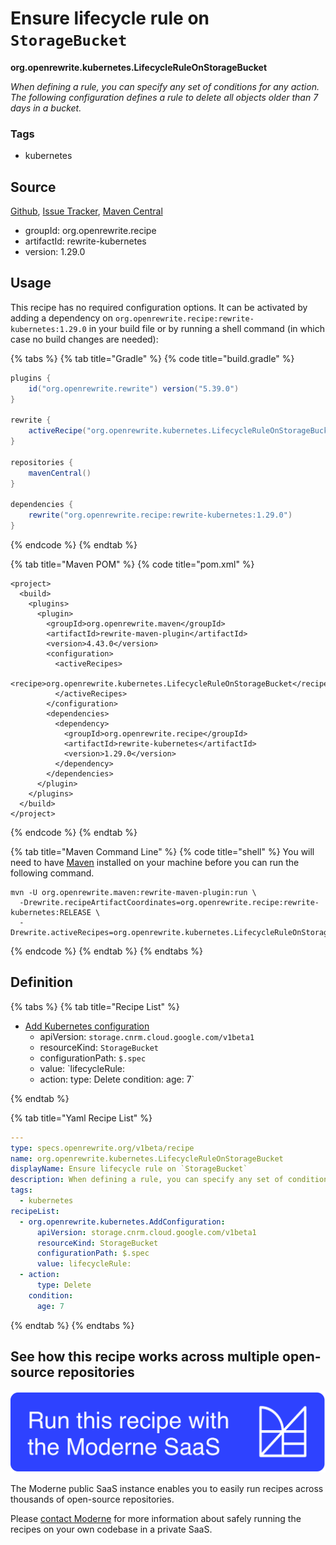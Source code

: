 # Ensure lifecycle rule on `StorageBucket`

**org.openrewrite.kubernetes.LifecycleRuleOnStorageBucket**

_When defining a rule, you can specify any set of conditions for any action. The following configuration defines a rule to delete all objects older than 7 days in a bucket._

### Tags

* kubernetes

## Source

[Github](https://github.com/openrewrite/rewrite-kubernetes/blob/main/src/main/resources/META-INF/rewrite/kubernetes.yml), [Issue Tracker](https://github.com/openrewrite/rewrite-kubernetes/issues), [Maven Central](https://central.sonatype.com/artifact/org.openrewrite.recipe/rewrite-kubernetes/1.29.0/jar)

* groupId: org.openrewrite.recipe
* artifactId: rewrite-kubernetes
* version: 1.29.0


## Usage

This recipe has no required configuration options. It can be activated by adding a dependency on `org.openrewrite.recipe:rewrite-kubernetes:1.29.0` in your build file or by running a shell command (in which case no build changes are needed): 

{% tabs %}
{% tab title="Gradle" %}
{% code title="build.gradle" %}
```groovy
plugins {
    id("org.openrewrite.rewrite") version("5.39.0")
}

rewrite {
    activeRecipe("org.openrewrite.kubernetes.LifecycleRuleOnStorageBucket")
}

repositories {
    mavenCentral()
}

dependencies {
    rewrite("org.openrewrite.recipe:rewrite-kubernetes:1.29.0")
}
```
{% endcode %}
{% endtab %}

{% tab title="Maven POM" %}
{% code title="pom.xml" %}
```markup
<project>
  <build>
    <plugins>
      <plugin>
        <groupId>org.openrewrite.maven</groupId>
        <artifactId>rewrite-maven-plugin</artifactId>
        <version>4.43.0</version>
        <configuration>
          <activeRecipes>
            <recipe>org.openrewrite.kubernetes.LifecycleRuleOnStorageBucket</recipe>
          </activeRecipes>
        </configuration>
        <dependencies>
          <dependency>
            <groupId>org.openrewrite.recipe</groupId>
            <artifactId>rewrite-kubernetes</artifactId>
            <version>1.29.0</version>
          </dependency>
        </dependencies>
      </plugin>
    </plugins>
  </build>
</project>
```
{% endcode %}
{% endtab %}

{% tab title="Maven Command Line" %}
{% code title="shell" %}
You will need to have [Maven](https://maven.apache.org/download.cgi) installed on your machine before you can run the following command.

```shell
mvn -U org.openrewrite.maven:rewrite-maven-plugin:run \
  -Drewrite.recipeArtifactCoordinates=org.openrewrite.recipe:rewrite-kubernetes:RELEASE \
  -Drewrite.activeRecipes=org.openrewrite.kubernetes.LifecycleRuleOnStorageBucket
```
{% endcode %}
{% endtab %}
{% endtabs %}


## Definition

{% tabs %}
{% tab title="Recipe List" %}
* [Add Kubernetes configuration](../kubernetes/addconfiguration.md)
  * apiVersion: `storage.cnrm.cloud.google.com/v1beta1`
  * resourceKind: `StorageBucket`
  * configurationPath: `$.spec`
  * value: `lifecycleRule:
  - action:
      type: Delete
    condition:
      age: 7`

{% endtab %}

{% tab title="Yaml Recipe List" %}
```yaml
---
type: specs.openrewrite.org/v1beta/recipe
name: org.openrewrite.kubernetes.LifecycleRuleOnStorageBucket
displayName: Ensure lifecycle rule on `StorageBucket`
description: When defining a rule, you can specify any set of conditions for any action. The following configuration defines a rule to delete all objects older than 7 days in a bucket.
tags:
  - kubernetes
recipeList:
  - org.openrewrite.kubernetes.AddConfiguration:
      apiVersion: storage.cnrm.cloud.google.com/v1beta1
      resourceKind: StorageBucket
      configurationPath: $.spec
      value: lifecycleRule:
  - action:
      type: Delete
    condition:
      age: 7

```
{% endtab %}
{% endtabs %}

## See how this recipe works across multiple open-source repositories

[![Moderne Link Image](/.gitbook/assets/ModerneRecipeButton.png)](https://public.moderne.io/recipes/org.openrewrite.kubernetes.LifecycleRuleOnStorageBucket)

The Moderne public SaaS instance enables you to easily run recipes across thousands of open-source repositories.

Please [contact Moderne](https://moderne.io/product) for more information about safely running the recipes on your own codebase in a private SaaS.
